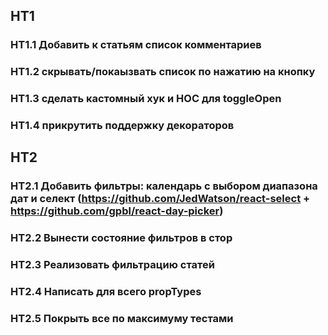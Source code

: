 ## HT1

### HT1.1 Добавить к статьям список комментариев

### HT1.2 скрывать/покаызвать список по нажатию на кнопку

### HT1.3 сделать кастомный хук и HOC для toggleOpen

### HT1.4 прикрутить поддержку декораторов

## HT2

### HT2.1 Добавить фильтры: календарь с выбором диапазона дат и селект (https://github.com/JedWatson/react-select + https://github.com/gpbl/react-day-picker)

### HT2.2 Вынести состояние фильтров в стор

### HT2.3 Реализовать фильтрацию статей

### HT2.4 Написать для всего propTypes

### HT2.5 Покрыть все по максимуму тестами
